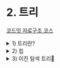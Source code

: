 # 2. 트리

[코드잇 자료구조 코스 ](https://www.codeit.kr/courses/data-structures)

<details>
  <summary>1) 트리란?</summary>
  <details>
    <summary>계층적 관계 & 트리란? & 트리 용어 & 트리의 활용</summary>

# 계층적 관계

## 트리

- 데이터의 상-하 관계(계층적 관계)를 저장하는 자료 구조

계층적 관계의 예시: 회사의 직급, 컴퓨터 폴더 구조, 클래스 상속 관계

## 계층적 데이터 저장

배열, 링크드 리스트 → 선형적 자료 구조

해시 테이블 → 데이터 관계 저장 X

따라서 위의 자료 구조들은 계층적 관계를 나타내기에는 적합하지 않음

# 트리란?

링크드 리스트가 노드들 간의 앞뒤 관계를 포함하고 있듯이,

트리는 노드들 간의 계층적 관계(상하 관계)를 포함하고 있다.

이때, 이 관계를 부모-자식 관계라고 한다.

여러 노드들이 부모-자식 관계를 통해서 연결되어 있고, 이 관계가 뻗어나가는 모양이 나무와 같다고 하여 트리라는 이름을 갖게 되었다.

트리에서 가장 상위에 있는 노드, 즉 트리의 시작점이 되는 노드를 나무의 뿌리와 같다 하여, 루트 노드 (root node)라 부른다.

# 트리 용어

- root 노드 (뿌리 노드): 트리의 시작 노드, 뿌리가 되는 노드를 말함. 보통 트리를 표현할 때 가장 위에 root 노드를 놓는 방식으로 나타냄
- 부모 노드: 특정 노드의 직속 상위 노드.
- 자식 노드: 특정 노드의 직속 하위 노드. 부모 노드와 반대되는 개념.
- 형제 노드: 같은 부모를 갖는 노드
- leaf 노드 (잎/말단 노드): 자식 노드를 갖고 있지 않은, 가장 말단에 있는 노드임. 트리의 끝에 있다고 해서 root(뿌리) 노드와 반대되는 표현으로 leaf(잎) 노드라고 부름.
- 깊이: 특정 노드가 root 노드에서 떨어져 있는 거리. 깊이는 해당 노드로 가기 위해서 root 노드에서 몇 번 아래로 내려와야 하는지를 나타냄.
- 레벨: 깊이 +1. 깊이랑 거의 같은 개념. 그냥 깊이에 1을 더한 값. 레벨 1에 있는 노드들, 레벨 2에 있는 노드들, 이런 식으로 특정 깊이인 노드들을 묶어서 표현할 때 사용하는 용어
- 높이: 트리에서 가장 깊이 있는 노드의 깊이.
- 부분 트리 (sub-tree): 현재 트리의 일부분을 이루고 있는 더 작은 트리를 말함. 오른쪽 부분 트리, 왼쪽 부분 트리 등. 전체 트리를 좀 더 작은 단위로 쪼개보면 더 작은 부분 트리들을 발견할 수 있음. 특정 노드를 root 노드라고 생각하고 바라보면 여러 가지 부분 트리들을 발견할 수 있음.

# 트리의 활용

## 트리의 장점

- 계층적 관계가 있는 데이터를 컴퓨터에서 사용!
- 컴퓨터 과학의 다양한 문제 기발하게 해결! (정렬, 압축)
- 흔히 사용하는 여러 추상 자료형 구현! (딕셔너리, 세트, 우선순위 큐)
  </details>
  <details>
    <summary>이진 트리 & 이진 트리 구현</summary>

# 이진 트리

## 이진 트리란?

각 노드가 최대 2개의 자식 노드를 가질 수 있는 트리

- 왼쪽 자식, 오른쪽 자식

# 이진 트리 구현

## 만들려는 이진 트리

<img src="img/binaryTree.png" width=400>

## 파이썬 코드

```python
class Node:
  """이진 트리 노드 클래스"""

  def __init__(self, data):
    """데이터와 두 자식 노드에 대한 레퍼런스를 갖는다"""
    self.data = data
    self.left_child = None
    self.right_child = None

"""노드 인스턴스 생성"""
root_node = Node(2)
node_B = Node(3)
node_C = Node(5)
node_D = Node(7)
node_E = Node(11)

"""B와 C를 root 노드의 자식으로 지정"""
root_node.left_child = node_B
root_node.right_child = node_C

"""D와 E를 B의 자식으로 지정"""
node_B.left_child = node_D
node_B.right_child = node_E

# root 노드에서 왼쪽 자식 노드 받아오기
test_node_1 = root_node.left_child
print(test_node_1.data) # 3

# 노드 B의 오른쪽 자식 노드 받아오기
test_node_2 = test_node_1.right_child
print(test_node_2.data) # 11
```

  </details>
  <details>
    <summary>이진 트리 종류 & 완전 이진 트리 배열로 구현하기</summary>

# 이진 트리 종류

## 정 이진 트리 (Full Binary Tree)

모든 노드가 2개 또는 0개의 자식을 가지는 이진 트리

## 완전 이진 트리 (Complete Binary Tree)

마지막 레벨 직전의 레벨 까지는 모든 노드들이 다 채워진 트리

마지막 레벨에서는 노드들이 다 채워질 필요는 없더라도, 왼쪽부터 오른쪽 방향으로는 노드들이 다 채워져야 함

<img src="img/completeBinaryTree.png" width=800>

### 완전 이진 트리의 중요한 성질

완전 이진 트리 안에 저장된 노드: n개

완전 이진 트리의 높이는 항상 *lg(n)*에 비례한다.

완전 이진 트리는 마지막 레벨 직전 레벨까지는 모두 노드로 가득 채워져 있음.

레벨1에 1개, 레벨2에 2개, 레벨3에 4개, 레벨4에 8개. 이런 식으로 레벨이 하나씩 증가할 때마다 이전 레벨에 있는 노드 개수의 2배를 더 담을 수 있음

이진 트리의 높이를 _h_, 그 노드 수를 *n*이라고 할 때,

2^(h) ≤ n ≤ 2^(h+1) - 1 , 2^(h) ≤ n < 2^(h+1) 이고, 각 항에 *lg*를 씌우면

_h_ ≤ _lg(n)_ < _h_+1 이 됨

이걸 보면 완전 이진 트리의 높이는 노드 수에 *lg*를 취한 값보다 작은 정수 중에서 최대의 정수임을 알 수 있다.

즉, 노드 수가 n개인 완전 이진 트리의 **높이**는 **h ≤ lg(n)**를 **만족하는 정수 중 **최대의 정수\*\*임

따라서, 완전 이진 트리의 높이 h는 노드 수인 n에 lg를 취한 값인 lg(n)에 비례해서 증가한다는 것을 알 수 있음. 그럼 언제 확실히 높이가 하나 더 증가할까? 그건 바로 노드 수가 현재보다 최소 2배 이상이 되었을 때이다.

h ≤ lg(n) 인 상황에서 n이 2n이 되면, lg(2n) = lg(n) + 1이고,

h+1 ≤ lg(n) +1을 만족하므로, 최소한 현재 노드 수보다 노드 수가 2배 이상이 되었을 때 확실히 높이도 하나 더 올라간다는 것을 알 수 있다.

정리하자면, 완전 이진 트리의 높이는 결국 O(lg(n))이라고 할 수 있음

## 포화 이진 트리 (Perfect Binary Tree)

포화 이진 트리는 모든 레벨이 빠짐없이 다 노드로 채워져 있는 이진 트리임

포화 이진 트리는 기본적으로 정 이진 트리와 완전 이진 트리의 특성을 모두 갖는다.

높이가 0이면 노드 수가 1개, 높이가 1이면 노드 수가 (1+2)개, 높이가 2면 (1+2+4)개, 높이가 3이면 (1+2+4+8)개 이런 식으로 그 높이에 따라 노드의 수가 고정된다.

트리의 높이는 h, 노드 수를 n이라 하면, **n = 2^(h+1) - 1**

식의 양쪽에 1을 더해주면 결국 **n+1 = 2^(h+1)** 와 같은 공식이 성립함

포화 이진 트리는 그 높이나 노드 수, 둘 중에서 하나만 알아도 나머지 하나의 값을 바로 구할 수 있음

# 완전 이진 트리 배열로 구현하기

## 완전 이진 트리 배열 (파이썬 리스트)에 저장하기

트리를 파이썬의 리스트로 구현하는 방법은 모든 이진 트리에 쓸 수 있는 방법은 아니고, 완전 이진 트리인 경우에만 쓸 수 있는 방법이다

<img src="img/completeBinaryTree2.png" width=800>

이 완전 이진 트리는 아래처럼 리스트에 저장할 수 있다.

```python
complete_binary_tree = [None, 1, 5, 12, 11, 9, 10, 14, 2, 10]
```

위 그림에서 빨간색 작은 숫자는 각 노드의 리스트 내에서의 인덱스를 나타냄. 그러니까 리스트에서 5번째 노드는 노드 9임

## 자식 노드를 찾는 방법

이진 트리에서 각 노드는 기본적으로 자식 노드들을 가리키는 레퍼런스를 가져야 함. 그래야 부모 노드가 자식 노드에 접근할 수 있으니까.

그렇다면 리스트에 노드들이 저장된 경우에는 부모 노드가 자식 노드에 어떻게 접근할 수 있을까?

<img src="img/completeBinaryTree2.png" width=800>

지금 2번째 노드(노드 5)의 왼쪽 자식 노드를 찾고 싶다고 하자.

그럼 먼저 노드의 인덱스 2에 2를 곱한다. 4다. 그 다음 리스트의 4번째 인덱스에 있는 노드를 찾으면 된다. 노드 11이 있다. 제대로 찾았다.

이번에는 3번째 노드(노드 12)의 오른쪽 자식 노드를 찾아보자.

이번에도 노드의 인덱스 3에 2를 곱한다. 그리고 1을 더해주는데, 그럼 7이다. 이번에는 리스트의 7번째 인덱스를 보면 노드 14가 있다. 맞게 찾았다.

왼쪽 자식 인덱스 = 자신의 인덱스 \* 2

오른쪽 자식 인덱스 = (자신의 인덱스 \* 2) + 1

## 부모 노드를 찾는 방법

부모의 노드를 찾을 때에는, 자신의 인덱스를 2로 나눈 것에서 정수만 취하면 된다.

## 정리

완전 이진 트리는 그 특수한 2가지 성질

- 마지막 레벨 직전의 레벨까지는 노드들로 가득 차 있음
- 마지막 레벨은 왼쪽에서 오른쪽 방향으로 노드들로 가득 차 있어야 함

때문에 이렇게 각 노드를 리스트에 저장한 후에도 부모 노드와 자식 노드를 손쉽게 찾을 수 있다.

## 파이썬 구현

```python
def get_parent_index(complete_binary_tree, index):
    """배열로 구현한 완전 이진 트리에서 index번째 노드의 부모 노드의 인덱스를 리턴하는 함수"""
    parent = index // 2
    if parent != 0:
        return parent
    # root 노드만 부모 노드가 없는데, 이 경우 parent_index가 0. None을 리턴
    else:
        return None

def get_left_child_index(complete_binary_tree, index):
    """배열로 구현한 완전 이진 트리에서 index번째 노드의 왼쪽 자식 노드의 인덱스를 리턴하는 함수"""
    left_child = index * 2
    # 자식 노드가 없으면 - None을 포함한 배열의 길이가 계산된 인덱스+1 보다 작음
    if len(complete_binary_tree) < left_child + 1:
        return None
    else:
        return left_child


def get_right_child_index(complete_binary_tree, index):
    """배열로 구현한 완전 이진 트리에서 index번째 노드의 오른쪽 자식 노드의 인덱스를 리턴하는 함수"""
    right_child = index * 2 + 1
    # 자식 노드가 없으면 - None을 포함한 배열의 길이가 계산된 인덱스+1 보다 작음
    if len(complete_binary_tree) < right_child + 1:
        return None
    else:
        return right_child

# 실행 코드
root_node_index = 1 # root 노드

tree = [None, 1, 5, 12, 11, 9, 10, 14, 2, 10]  # 과제 이미지에 있는 완전 이진 트리

# root 노드의 왼쪽과 오른쪽 자식 노드의 인덱스를 받아온다
left_child_index = get_left_child_index(tree, root_node_index)
right_child_index = get_right_child_index(tree,root_node_index)

print(tree[left_child_index]) # 5
print(tree[right_child_index]) # 12

# 9번째 노드의 부모 노드의 인덱스를 받아온다
parent_index = get_parent_index(tree, 9)

print(tree[parent_index]) # 11

# 부모나 자식 노드들이 없는 경우들
parent_index = get_parent_index(tree, 1)  # root 노드의 부모 노드의 인덱스를 받아온다
print(parent_index) # None

left_child_index = get_left_child_index(tree, 6)  # 6번째 노드의 왼쪽 자식 노드의 인덱스를 받아온다
print(left_child_index) # None

right_child_index = get_right_child_index(tree, 8)  # 8번째 노드의 오른쪽 자식 노드의 인덱스를 받아온다
print(right_child_index) # None
```

  </details>
  <details>
    <summary>트리 순회</summary>

# 트리 순회

## 순회

- 자료 구조에 저장된 모든 데이터를 도는 것

## 재귀 함수

선형적 자료 구조를 순회할 때는 보통 반복분을 사용했는데,

트리 순회에는 재귀 함수 사용!

순회 말고도, 트리에서는 재귀 함수를 많이 사용

## 순회 기본 동작들

- 재귀적으로 왼쪽 부분 트리 순회
- 재귀적으로 오른쪽 부분 트리 순회
- 현재 노드 데이터 출력

# 트리 순회: pre-order

## pre-order 순회

부분 트리 순회 "전"에 현재 노드 출력

1. 현재 노드 데이터를 출력한다
2. 재귀적으로 왼쪽 부분 트리 순회
3. 재귀적으로 오른쪽 부분 트리 순회

# 트리 순회: post-order

## post-order 순회

부분 트리 순회 "후"에 현재 노드 출력

1. 재귀적으로 왼쪽 부분 트리 순회
2. 재귀적으로 오른쪽 부분 트리 순회
3. 현재 노드 데이터를 출력한다.

# 트리 순회: in-order

## in-order 순회

부분 트리 순회 "사이"에 현재 노드 출력

1. 재귀적으로 왼쪽 부분 트리 순회
2. 현재 노드 데이터를 출력한다.
3. 재귀적으로 오른쪽 부분 트리 순회

## 순회

트리를 순회하면 노드들 사이에 **선형적 순서**를 만들 수 있다!

# in-order 순회 구현

## 순회할 트리

<img src="img/inOrder.png" width=800>

## 파이썬 코드

```python
class Node:
    """이진 트리 노드를 나타내는 클래스"""

    def __init__(self, data):
        """이진 트리 노드는 데이터와 두 자식 노드에 대한 레퍼런스를 갖는다"""
        self.data = data
        self.left_child = None
        self.right_child = None

def traverse_inorder(node):
    """in-order 순회 함수"""

    if node.left_child is not None:
        traverse_inorder(node.left_child)

    print(node.data)

    if node.right_child is not None:
        traverse_inorder(node.right_child)


# 여러 노드 인스턴스 생성
node_A = Node("A")
node_B = Node("B")
node_C = Node("C")
node_D = Node("D")
node_E = Node("E")
node_F = Node("F")
node_G = Node("G")
node_H = Node("H")
node_I = Node("I")

# 생성한 노드 인스턴스들 연결
node_F.left_child = node_B
node_F.right_child = node_G

node_B.left_child = node_A
node_B.right_child = node_D

node_D.left_child = node_C
node_D.right_child = node_E

node_G.right_child = node_I

node_I.left_child = node_H

# 노드 F를 root 노드로 만든다
root_node = node_F

# 만들어 놓은 트리를 in-order로 순회한다
traverse_inorder(root_node)
# A
# B
# C
# D
# E
# F
# G
# H
# I
```

  </details>
</details>

<details>
  <summary>2) 힙</summary>
  <details>
    <summary>힙이란?</summary>

# 힙이란?

## 힙의 두 가지 속성

힙은 2가지 속성을 가진 트리임

- 형태 속성: 완전 이진 트리다 ( 높이 = O(lg(n)) )
- 힙 속성: 모든 노드의 데이터는 자식 노드들의 데이터보다 크거나 같다.

## 힙의 두 가지 활용

- 정렬 문제 해결
- 우선순위 큐 구현
  </details>
  <details>
    <summary>정렬 문제</summary>

# 정렬 문제

## 정렬

여러 개의 데이터 요소를 특정 순서로 배치하는 것

정렬 알고리즘: 데이터를 재배치하는 구체적인 방법

- 삽입 정렬, 합병 정렬, 선택 정렬, 힙 정렬

# 배열로 구현한 힙

## 힙 구현하기

- 힙도 완전 이진 트리이므로 동적 배열로 구현! (파이썬 리스트)

# 힙 만들기 1

## heapify

**heapify**: 힙 속성을 지키지 않는 노드가 있을 때마다, 그 노드가 맞는 위치를 찾을 때까지 재배치하는 알고리즘

부모 노드와 자식 노드들의 데이터의 크기를 비교하여, 부모 노드보다 자식 노드가 크면 두 노드의 위치를 바꿔준다.

### 시간 복잡도

모든 노드의 개수: n

최악의 경우: 루트 노드가 리프 노드까지 내려가는 경우

- 총 트리의 높이만큼 데이터를 비교하고 재배치 함

heapify 시간 복잡도: **O(lg(n))**

## 내가 짠 heapify 코드

```python
def swap(tree, index_1, index_2):
    """완전 이진 트리의 노드 index_1과 노드 index_2의 위치를 바꿔준다"""
    temp = tree[index_1]
    tree[index_1] = tree[index_2]
    tree[index_2] = temp

def heapify(tree, index, tree_size):
    """heapify 함수"""

    # 왼쪽 자식 노드의 인덱스와 오른쪽 자식 노드의 인덱스를 계산
    left_child_index = 2 * index
    right_child_index = 2 * index + 1

		parent_data = tree[index]

    # 자식 노드가 없을 때 종료
    if tree_size < left_child_index + 1:
        return
    # 왼쪽 자식 노드만 있을 때
    elif tree_size < right_child_index + 1:
        left_child_data = tree[left_child_index]
        most = max(parent_data, left_child_data)
        # 부모 노드의 데이터가 가장 클 떄
        if parent_data == most:
            return
        # 왼쪽 자식 노드의 데이터가 가장 클 떄
        else:
            swap(tree, index, left_child_index)
            heapify(tree, left_child_index, tree_size)
        return

    # 모든 자식 노드가 있을 때
    left_child_data = tree[left_child_index]
    right_child_data = tree[right_child_index]

    most = max(parent_data, left_child_data, right_child_data)

    # 부모 노드의 데이터가 가장 클 떄
    if parent_data == most:
        return
    # 왼쪽 자식 노드의 데이터가 가장 클 떄
    elif left_child_data == most:
        swap(tree, index, left_child_index)
        heapify(tree, left_child_index, tree_size)
    # 오른쪽 자식 노드의 데이터가 가장 클 떄
    else:
        swap(tree, index, right_child_index)
        heapify(tree, right_child_index, tree_size)



# 실행 코드
tree = [None, 15, 5, 12, 14, 9, 10, 6, 2, 11, 1]  # heapify하려고 하는 완전 이진 트리
heapify(tree, 2, len(tree))  # 노드 2에 heapify 호출
print(tree)
```

## 코드잇 해답: 더 나은 heapify 코드

```python
def swap(tree, index_1, index_2):
    """완전 이진 트리의 노드 index_1과 노드 index_2의 위치를 바꿔준다"""
    temp = tree[index_1]
    tree[index_1] = tree[index_2]
    tree[index_2] = temp

def heapify(tree, index, tree_size):
    """heapify 함수"""

    # 왼쪽 자식 노드의 인덱스와 오른쪽 자식 노드의 인덱스를 계산
    left_child_index = 2 * index
    right_child_index = 2 * index + 1

    largest = index # 일단 부모 노드의 값이 가장 크다고 설정

    # 왼쪽 자식 노드의 값과 비교
    #(동시에 인덱스의 유효 범위 확인을 통해서 자식 노드가 있는지도 확인)
    if 0 < left_child_index < tree_size and tree[largest] < tree[left_child_index]:
        largest = left_child_index

    # 오른쪽 자식 노드의 값과 비교
    if 0 < right_child_index < tree_size and tree[largest] < tree[right_child_index]:
        largest = right_child_index

    if largest != index: # 부모 노드의 값이 자식 노드의 값보다 작으면
        swap(tree, index, largest) # 부모 노드와 최댓값을 가진 자식 노드의 위치를 바꿔준다
	      # 자리가 바뀌어 자식 노드가 된 기존의 부모 노드를 대상으로 또 heapify 함수를 호출한다
				heapify(tree, largest, tree_size)


# 실행 코드
tree = [None, 15, 5, 12, 14, 9, 10, 6, 2, 11, 1]  # heapify하려고 하는 완전 이진 트리
heapify(tree, 2, len(tree))  # 노드 2에 heapify 호출
print(tree)
```

# 힙 만들기 2

## heapify

파라미터로 넘기는 노드가 힙에서 위치를 찾아간다.

파이썬 리스트로 구현한 완전 이진 트리에서, 마지막 인덱스부터 차례로 hipify를 호출해 추면 힙으로 만들 수 있음

- 이미 자식 노드들에 heapify 함수가 호출된 이후에는 부모 노드를 뿌리로 하고 있는 부분들은 모두 힙 속성을 지키고 있는 것으로 가정할 수 있기 때문

## 시간 복잡도

heapify: O(lg(n))

이 heapify를 맨 뒤 노드부터 모든 노드에 호출해야 하기 때문에

시간복잡도는 **O(nlg(n))** 이다!

  </details>
  <details>
  <summary>힙 정렬</summary>

# 힙 정렬

## 힙 정렬

힙을 이용한 정렬 알고리즘!

1. 힙을 만든다
2. root와 마지막 노드를 바꿔준다
3. (바꾼 노드는 없는 노드 취급한다)
4. 새로운 노드가 힙 속성을 지킬 수 있게 heapify 호출

모든 인덱스를 돌 때까지 2~4 반복

### 만약 내림 차순으로 정렬하고 싶으면?

힙 속성을 반대로 (부모 노드의 데이터가 자식 노드의 데이터보다 작아야 한다) 바꾸고, 똑같은 알고리즘을 적용하면 된다.

# 힙 정렬 구현하기

## 순서

1. 먼저 리스트를 힙으로 만든다
2. root 노드와 마지막 노드의 위치를 바꾼다. 마지막 위치로 간 기존의 root 노드는 이제 힙에서 없다고 가정한다.
3. 새로운 root 노드가 힙 속성을 지킬 수 있게 heapify 한다.
4. 힙에 남아있는 노드가 없도록 단계 2~3을 반복한다.

## 내가 짠 코드

```python
def swap(tree, index_1, index_2):
    """완전 이진 트리의 노드 index_1과 노드 index_2의 위치를 바꿔준다"""
    temp = tree[index_1]
    tree[index_1] = tree[index_2]
    tree[index_2] = temp

def heapify(tree, index, tree_size):
    """heapify 함수"""

    # 왼쪽 자식 노드의 인덱스와 오른쪽 자식 노드의 인덱스를 계산
    left_child_index = 2 * index
    right_child_index = 2 * index + 1

    largest = index  # 일단 부모 노드의 값이 가장 크다고 설정

    # 왼쪽 자식 노드의 값과 비교
    if 0 < left_child_index < tree_size and tree[largest] < tree[left_child_index]:
        largest = left_child_index

    # 오른쪽 자식 노드의 값과 비교
    if 0 < right_child_index < tree_size and tree[largest] < tree[right_child_index]:
        largest = right_child_index

    if largest != index: # 부모 노드의 값이 자식 노드의 값보다 작으면
        swap(tree, index, largest)  # 부모 노드와 최댓값을 가진 자식 노드의 위치를 바꿔준다
        heapify(tree, largest, tree_size)  # 자리가 바뀌어 자식 노드가 된 기존의 부모 노드를대상으로 또 heapify 함수를 호출한다

def heapsort(tree):
    """힙 정렬 함수"""
    tree_size = len(tree)

    # 1. 리스트를 힙으로 만든다
    # 마지막 노드부터  root 노드까지 반복
    for i in range(len(tree) - 1, 0, -1):
        # heapify 호출
        heapify(tree, i, tree_size)

    root_index = 1

    # 마지막 노드부터 root 노드까지 반복
    for i in range(len(tree) - 1, 0, -1):
        # 2-1. root 노드와 마지막 노드의 위치를 바꾼다.
        temp = tree[root_index]
        tree[root_index] = tree[i]
        tree[i] = temp

        # 2-2 마지막 위치로 간 기존의 root 노드는 이제 힙에서 없다고 가정한다.
        sub_tree = tree[:i]


        # 3. 새로운 root 노드가 힙 속성을 지킬 수 있게 heapify 한다.
        heapify(sub_tree, root_index, len(sub_tree))


        # 4. 기존의 tree에 반영
        tree[:i] = sub_tree[:]

# 실행 코드
data_to_sort = [None, 6, 1, 4, 7, 10, 3, 8, 5, 1, 5, 7, 4, 2, 1]
heapsort(data_to_sort)
print(data_to_sort)
```

## 코드잇 해답: 더 나은 코드

```python
def swap(tree, index_1, index_2):
    """완전 이진 트리의 노드 index_1과 노드 index_2의 위치를 바꿔준다"""
    temp = tree[index_1]
    tree[index_1] = tree[index_2]
    tree[index_2] = temp

def heapify(tree, index, tree_size):
    """heapify 함수"""

    # 왼쪽 자식 노드의 인덱스와 오른쪽 자식 노드의 인덱스를 계산
    left_child_index = 2 * index
    right_child_index = 2 * index + 1

    largest = index  # 일단 부모 노드의 값이 가장 크다고 설정

    # 왼쪽 자식 노드의 값과 비교
    if 0 < left_child_index < tree_size and tree[largest] < tree[left_child_index]:
        largest = left_child_index

    # 오른쪽 자식 노드의 값과 비교
    if 0 < right_child_index < tree_size and tree[largest] < tree[right_child_index]:
        largest = right_child_index

    if largest != index: # 부모 노드의 값이 자식 노드의 값보다 작으면
        swap(tree, index, largest)  # 부모 노드와 최댓값을 가진 자식 노드의 위치를 바꿔준다
        heapify(tree, largest, tree_size)  # 자리가 바뀌어 자식 노드가 된 기존의 부모 노드를대상으로 또 heapify 함수를 호출한다

def heapsort(tree):
    """힙 정렬 함수"""
    tree_size = len(tree)

    # 마지막 인덱스부터 처음 인덱스까지 heapify를 호출한다
    for index in range(tree_size - 1, 0, -1):
        heapify(tree, index, tree_size)

    # 마지막 인덱스부터 처음 인덱스까지
    for i in range(tree_size - 1, 0, -1):
        swap(tree, 1, i) # root 노드와 마지막 인덱스를 바꿔준 후
        heapify(tree, 1, i) # root 노드에 heapify를 호출한다

# 실행 코드
data_to_sort = [None, 6, 1, 4, 7, 10, 3, 8, 5, 1, 5, 7, 4, 2, 1]
heapsort(data_to_sort)
print(data_to_sort)
```

# 힙 정렬 시간 복잡도 & 평가

## 힙 정렬 시간 복잡도

모든 노드의 수 = n

### 힙 정렬의 각 단계

1. 먼저 리스트를 힙으로 만든다.
2. root 노드와 마지막 노드의 위치를 바꾼다. 마지막 위치로 간 기존의 root 노드는 이제 힙에서 없다고 가정한다.
3. 새로운 root 노드가 힙 속성을 지킬 수 있게 heapify 한다.
4. 힙에 남아있는 노드가 없도록 단계 2 ~ 3을 반복한다.

1번째 단계인 리스트를 힙으로 만드는 데 걸리는 시간은 O(nlg(n))이다.

2번째 단계는 그냥 두 노드의 위치를 바꿔 주는 작업이기 때문에 노드의 개수 n과는 상관없이 항상 O(1)이다.

3번째 단계는 새로운 root 노드에 heapify 하는 것이다. 이때의 시간 복잡도는 O(lg(n)). 그럼 2번째 단계와 3번째 단계를 합치면 O(lg(n) + 1), 즉, O(lg(n))이다.

4번째 단계는 2~3 단계를, 힙에 남아있는 노드가 없을 때까지 반복한다. 힙에는 총 n개의 노드가 있으므로 2, 3, 4단계의 시간 복잡도를 종합하면 O(nlg(n)) 이라고 할 수 있다.

### 정리

- 힙을 만드는 데 O(nlg(n))
- 만든 힙에서 매번 root 노드를 뽑고 남은 것들을 다시 힙을 만들어주는 작업을 반복하는 데 O(nlg(n))이 걸린다.

그럼 힙 정렬의 총 시간 복잡도는 O(nlg(n) + nlg(n))으로 O(2nlg(n))이고,

시간 복잡도에서 상수는 무시되니까 결국 O(nlg(n))이라고 할 수 있다.

힙 정렬은 **O(nlg(n))**의 시간 본잡도를 가지는 정렬 알고리즘이다.

## 다른 정렬 알고리즘들과의 비교

- 선택 정렬: O(n^(2))
- 삽입 정렬: O(n^(2))
- 합병 정렬: O(nlg(n))
- 퀵 정렬: 평균 O(nlg(n)), 최악 O(n^(2))
- 힙 정렬: O(nlg(n))

힙 정렬은 선택 정렬과 삽입 정렬보다는 좋고, 합병 정렬과 퀵 정렬과는 비슷한 성능을 내는 정렬 방법이라는 것을 알 수 있다.

  </details>
  <details>
    <summary>우선순위 큐</summary>

# 우선순위 큐

## 우선순위 큐란?

우선순위 큐는 추상 자료형 중 하나다.

- 데이터를 저장할 수 있다.
- 저장한 데이터가 우선순위 순서대로 나온다.

## 우선순위 큐와 힙의 관계

- 힙을 사용하면 우선순위 큐를 효율적으로 구현할 수 있다.

# 힙에 데이터 삽입하기

## 힙 속성을 유지하면서 힙에 데이터 삽입하는 법

1. 힙의 마지막 인덱스에 데이터를 삽입한다
2. 삽입한 데이터와 부모 노드의 데이터를 비교한다
3. 부모 노드의 데이터가 더 작으면 둘의 위치를 바꿔준다
4. 새로 삽입한 노드가 제 위치를 찾을 때까지 2~3을 반복한다.

# 힙 데이터 삽입 구현하기

## 과정

우선순위 큐는 `PriorityQueue`라는 클래스로 정의되어 있고, 그 안에 힙이 있다. `PriorityQueue` 클래스에는 `heap`이라는 인스턴스 변수가 있고, 이것은 파이썬의 리스트를 가리킨다. 가장 처음 `heap`에는 `None`이라는 원소 하나만 있다.

힙에 데이터를 삽입하는 메소드의 이름은 `insert`이다. `insert` 메소드는 데이터를 삽입할 때 리스트가 계속 힙의 속성을 유지하도록 하는 기능도 포함해야 한다.

`insert` 메소드로 데이터를 삽입할 때 이루어져야 하는 일은 3단계로 나눌 수 있다.

1. 힙의 마지막 인덱스에 노드를 삽입한다.
2. (1) 삽입한 노드와 그 부모 노드를 비교해서 부모 노드가 더 작으면 둘의 위치를 바꾸고, (2)부모 노드가 더 크거나 같으면 그대로 둔다.
3. 2-1의 경우에는 삽입한 노드가 올바른 위치를 찾을 때까지 단계 2를 반복한다.

이때 단계 2와 단계 3의 작업을 하는 별도의 함수 `reverse_heapify`를 정의해 놓고 사용한다.

이 함수는

- 리스트로 구현한 완전 이진 트리, `tree`
- 삽입된 노드의 인덱스, `index`

를 파라미터로 받는다. 그리고 삽입된 노드를 힙 속성을 유지할 수 있는 위치로 이동시킨다.

이전에 배운 `heapify` 함수가 위에 있는 노드를 아래로 이동시켜서 힙 속성을 유지했다면 `reverse_heapify` 함수는 아래에 있는 노드를 위로 이동시켜서 힙 속성을 유지시킨다.

`reverse_heapify` 함수만 완성되면 `insert` 메소드를 완성하는 것은 간단하다

`insert` 함수는

- `self`
- 삽입하는 데이터, `data`

를 파라미터로 받는데, `insert` 메소드는

1. 리스트, `heap`의 마지막에 새로운 데이터를 삽입하고
2. 그 마지막 인덱스를 `reverse_heapify` 함수에 파라미터로 넘겨서 호출하면 된다.

## 힙에 데이터 삽입하기

```python
def swap(tree, index_1, index_2):
    """완전 이진 트리의 노드 index_1과 노드 index_2의 위치를 바꿔준다"""
    temp = tree[index_1]
    tree[index_1] = tree[index_2]
    tree[index_2] = temp

def reverse_heapify(tree, index):
    """삽입된 노드를 힙 속성을 지키는 위치로 이동시키는 함수"""
    parent_index = index // 2  # 삽입된 노드의 부모 노드의 인덱스 계산
    # 해당 자식 노드가 부모 노드보다 크면 두 노드의 위치를 바꾼다
    if 0 < parent_index and tree[parent_index] < tree[index]:
        swap(tree, parent_index, index)
        reverse_heapify(tree, parent_index)





class PriorityQueue:
    """힙으로 구현한 우선순위 큐"""
    def __init__(self):
        self.heap = [None]  # 파이썬 리스트로 구현한 힙

    def insert(self, data):
        """삽입 메소드"""
        # 1 힙의 마지막 인덱스에 노드를 삽입한다
        self.heap.append(data)

        # 2 삽입한 노드와 그 부모 노드를 비교해서 부모 노드가 더 작으면 둘의 위치를 바꾼다
        reverse_heapify(self.heap, len(self.heap)-1)

    def __str__(self):
        return str(self.heap)

# 실행 코드
priority_queue = PriorityQueue()

priority_queue.insert(6)
priority_queue.insert(9)
priority_queue.insert(1)
priority_queue.insert(3)
priority_queue.insert(10)
priority_queue.insert(11)
priority_queue.insert(13)

print(priority_queue)
# [None, 13, 9, 11, 3, 6, 1, 10]
```

# 힙에서 최고 우선순위 데이터 추출하기

## 힙에서 root 노드 데이터 추출하기

- root 노드와 마지막 노드를 서로 바꿔 준다.
- 마지막 노드의 데이터를 변수에 저장해 준다.
- 마지막 노드를 삭제한다.
- root 노드에 heapify를 호출해서 망가진 힙 속성을 고친다.
- 변수에 저장한 데이터를 리턴한다 (최고 우선순위 데이터)

# 힙 우선순위 데이터 추출 구현

## 단계

1. root 노드와 마지막 노드의 위치를 바꾼다
2. 마지막 위치로 간 원래 root 노드의 데이터를 별도 변수에 저장하고, 노드는 힙에서 지운다
3. 새로운 root 노드를 대상으로 heapify해서 망가진 힙 속성을 복원한다
4. 2단계에서 따로 저장해 둔 최우선순위 데이터를 리턴한다

### heapify_code.py

```python
def swap(tree, index_1, index_2):
    """완전 이진 트리의 노드 index_1과 노드 index_2의 위치를 바꿔준다"""
    temp = tree[index_1]
    tree[index_1] = tree[index_2]
    tree[index_2] = temp

def heapify(tree, index, tree_size):
    """heapify 함수"""

    # 왼쪽 자식 노드의 인덱스와 오른쪽 자식 노드의 인덱스를 계산
    left_child_index = 2 * index
    right_child_index = 2 * index + 1

    largest = index  # 일단 부모 노드의 값이 가장 크다고 설정

    # 왼쪽 자식 노드의 값과 비교
    if 0 < left_child_index < tree_size and tree[largest] < tree[left_child_index]:
        largest = left_child_index

    # 오른쪽 자식 노드의 값과 비교
    if 0 < right_child_index < tree_size and tree[largest] < tree[right_child_index]:
        largest = right_child_index

    if largest != index: # 부모 노드의 값이 자식 노드의 값보다 작으면
        swap(tree, index, largest)  # 부모 노드와 최댓값을 가진 자식 노드의 위치를 바꿔준다
        heapify(tree, largest, tree_size)  # 자리가 바뀌어 자식 노드가 된 기존의 부모 노드를대상으로 또 heapify 함수를 호출한다

def reverse_heapify(tree, index):
    """삽입된 노드를 힙 속성을 지키는 위치로 이동시키는 함수"""
    parent_index = index // 2  # 삽입된 노드의 부모 노드의 인덱스 계산

    # 부모 노드가 존재하고, 부모 노드의 값이 삽입된 노드의 값보다 작을 때
    if 0 < parent_index < len(tree) and tree[index] > tree[parent_index]:
        swap(tree, index, parent_index)  # 부모 노드와 삽입된 노드의 위치 교환
        reverse_heapify(tree, parent_index)  # 삽입된 노드를 대상으로 다시 reverse_heapify 호출
```

### main.py

```python
from heapify_code import *

class PriorityQueue:
    """힙으로 구현한 우선순위 큐"""
    def __init__(self):
        self.heap = [None]  # 파이썬 리스트로 구현한 힙

    def insert(self, data):
        """삽입 메소드"""
        self.heap.append(data)  # 힙의 마지막에 데이터 추가
        reverse_heapify(self.heap, len(self.heap)-1) # 삽입된 노드(추가된 데이터)의 위치를 재배치

    def extract_max(self):
        """최우선순위 데이터 추출 메소드"""
        tree = self.heap
        # 1. root 노드와 마지막 노드의 위치를 바꾼다
        swap(tree, 1, len(tree)-1)

        # 2. 마지막 위치로 간 데이터를 별도 변수에 저장, 노드를 힙에서 삭제
        return_value = self.heap.pop()

        # 3. 새로운 root 노드를 대상으로 heapify
        heapify(tree, 1, len(tree))

        # 4. 2단계에서 따로 저장해 둔 최우선순위 데이터를 리턴한다
        return return_value


    def __str__(self):
        return str(self.heap)

# 출력 코드
priority_queue = PriorityQueue()

priority_queue.insert(6)
priority_queue.insert(9)
priority_queue.insert(1)
priority_queue.insert(3)
priority_queue.insert(10)
priority_queue.insert(11)
priority_queue.insert(13)

print(priority_queue.extract_max()) # 13
print(priority_queue.extract_max()) # 11
print(priority_queue.extract_max()) # 10
print(priority_queue.extract_max()) # 9
print(priority_queue.extract_max()) # 6
print(priority_queue.extract_max()) # 3
print(priority_queue.extract_max()) # 1
```

  </details>
  <details>
    <summary>힙 삽입, 추출 시간 복잡도 & 힙으로 구현한 우선순위 큐 평가</summary>

# 힙 삽입, 추출 시간 복잡도

## 힙의 삽입 연산 시간 복잡도

힙에 있는 노드의 개수를 n개라고 가정한다.

### 힙의 삽입 연산 단계

1. 힙의 마지막 인덱스에 노드를 삽입한다.
2. (1) 삽입한 노드와 그 부모 노드를 비교해서 부모 노드가 더 작으면 둘의 위치를 바꾸고, (2) 부모 노드가 더 크거나 같으면 그대로 둔다.
3. 2-(1)의 경우에는 삽입한 노드가 올바른 위치를 찾을 때까지 단계 2를 반복한다.

### 1단계

먼저 힙의 마지막에 노드를 삽입해야 한다. 힙을 동적 배열로 구현했으니, 동적 배열에 원소를 추가하는 것의 시간 복잡도를 분할 상환 분석하면 O(1)이다.

### 2단계

1. 삽입된 노드의 값과 부모 노드의 값을 비교하는 건 O(1)이 걸린다.
2. 삽입된 데이터가 더 큰 경우 부모 노드와의 위치를 바꿔주는 것과 마찬가지로 O(1)이 걸린다.

즉, 2단계에서는 O(2)이 걸리는데, 이건 O(1)과 동일하다.

### 3단계

최악의 경우 2단계를 몇 번이나 반복해야할까? 최악의 경우는 삽입한 데이터가 leaf 노드부터 시작해서 root 노드까지 올라가는 경우인데, 그럼 힙의 높이만큼 2단계를 반복해야 한다.

힙의 높이는 lg(n)에 비례하니까 시간은 O(lg(n))이다. 이 말은, 2단계의 시간인 O(1)를 최대 O(lg(n))번 반복할 수 있다는 말이니까 결국 시간 복잡도는 O(lg(n))이 걸린다.

### 정리

1. 1단계의 O(1)
2. 2단계, 3단계의 O(lg(n))

를 더하면 O(1+lg(n))이 되고, 이건 곧 O(lg(n))과 같다.

결론적으로, 힙에 데이터를 삽입하는 연산의 시간 복잡도는 **O(lg(n))**이다.

## 힙의 추출 연산 시간 복잡도

이제 힙에서 가자 우선 순위가 높은 데이터를 추출하는 데에 시간이 얼마 걸리는지 알아보자. 이번에도 힙에 있는 노드의 개수를 n이라고 한다.

### 힙의 추출 연산 단계

1. root 노드와 마지막 노드의 위치를 바꾼다.
2. 마지막 위치로 간 원래 root 노드의 데이터를 별도 변수에 저장하고, 노드는 힙에서 지운다.
3. 새로운 root 노드를 대상으로 `heapify`해서 망가진 힙 속성을 복원한다.
4. 2단계에서 따로 저장해 둔 최우선순위 데이터를 리턴한다.

### 1단계

root 노드와 마지막 노드위 위치를 바꾸는 건 노드의 개수랑은 전혀 상관 없이 O(1)이 걸린다.

### 2단계

데이터를 변수에 지정하는 것은 O(1)이 걸린다. 힙을 동적 배열로 구현했으니, 동적 배열에서 마지막 인덱스의 원소를 삭제하는 건 분할 상환 분석을 하면 O(1)이 걸린다. 이 단계는 총 O(1+1)이 걸리니까 O(1)이 걸리는 것이다.

### 3단계

새로운 root 노드를 대상으로 `heapify`를 호출해서 망가진 힙 속성을 복원하는 단계이다. `heapify`는 O(lg(n))이 걸린다.

### 4단계

변수를 리턴하는 건 O(1)이 걸린다.

### 정리

총 걸리는 시간을 더하면 O(1+1+lg(n)+1)이다. 여기서 1은 다 무시해도 되니까, 힙에서 가장 우선 순위가 높은 데이터를 추출하는 연산의 시간 복잡도는 **O(lg(n))**이다.

# 힙으로 구현한 우선순위 큐 평가

우선순위 큐를 구현할 때는 힙 말고도 다른 자료 구조들을 활용할 수도 있다.

- 정렬된 동적 배열
- 정렬된 더블리 링크드 리스트

## 정렬된 동적 배열

### 삽입 연산

동적 배열에 데이터가 정렬된 채(오름차순 또는 내림차순)로 있다고 가정하고 새로운 데이터를 삽입할 때는 생각해보자. 새로운 데이터를 정렬된 동적 배열에 삽입하려면 크게 두 가지 작업을 해야한다.

1. 먼저 새로운 데이터가 어느 위치에 들어가야 하는지를 찾고
2. 그위치에 데이터를 넣어야 한다.

### 삽입 연산 시간 복잡도

1. 삽입할 위치를 찾는 것은 이진 탐색을 사용하면 O(lg(n))이 걸린다.
2. 그리고 그 위치에 데이터를 삽입하는 건 최악의 경우 O(n)이 걸린다.

그럼 삽입 연산은 총 O(lg(n) + n)이 걸리고, 이는 곧 O(n)과 같다.

결국, 정렬된 동적 배열에 데이터를 삽입하는 연산은 **O(n)**이 걸린다.

### 추출 연산

동적 배열이 항상 정렬된 상태라면 가장 우선순위가 높은 데이터는 항상 배열의 끝에 있을 것이다. 그래서 추출할 때는 그냥 마지막 데이터를 삭제함과 동시에 리턴하면 된다.

동적 배열 맨 뒤에 있는 데이터를 추출하는 연산은 O(1)이 걸린다.

결국, 정렬된 동적 배열에서 가장 우선순위가 높은 데이터를 추출하는 연산은 **O(1)**이 걸린다.

## 정렬된 더블리 링크드 리스트

### 삽입 연산

일단 데이터를 삽입해야 하는 위치를 찾아야 한다. 링크드 리스트에서는 이럴 때 선형 탐색을 해야 한다. 그러니까 head 노드부터 순서대로 하나씩 노드를 확인하면서 삽입할 위치를 찾아야 하는데, 총 노드 수가 n이라고 했을 때, 최악의 경우 n개의 노드를 다 봐야 한다.

예를 들어, `| 3 | 5 | 6 | 8 | 9 |` 이렇게 정렬된 더블리 링크드 리스트에서 10을 삽입하고 싶으면 선형 탐색으로 3부터 9까지를 다 확인해야 한다.

- 9 뒤에 삽입해야 한다는 걸 알기 위해 n개의 노드를 다 봐야 하는 것이다. 그러니까 삽입할 위치를 찾는 단계는 O(n)이 걸린다.

그럼 삽입은 얼마나 걸릴까? 위치만 정해지고 나면 링크드 리스트에서 데이터를 삽입하는 건 O(1)에 할 수 있다. 위치만 정해지고 나면 링크드 리스트에서 데이터를 삽입하는 건 O(1)에 할 수 있다.

결국, 정렬된 더블리 링크드 리스트에 데이터를 삽입하는 것은 O(1+n)이 걸리고, 이건 **O(n)**과 같다.

### 추출 연산

더블리 링크드 리스트에서 마지막 데이터를 추출하는 데에는 O(1)이 걸린다.

결국, 정렬된 더블리 링크드 리스트에서 가장 우선순위가 높은 데이터를 추출하는 데 **O(1)**이 걸리는 것이다.

## 힙

힙으로 우선순위 큐를 구현할 때에는, 힙에 데이터를 삽입하는 연산과 추출하는 연산의 시간 복잡도는 모두 O(lg(n))이었다.

## 우선순위 큐 시간 복잡도 정리

- 정렬된 동적 배열: 삽입=O(n), 추출=O(1)
- 정렬된 더블리 링크드 리스트: 삽입=O(n), 추출=O(1)
- 힙: 삽입=O(lg(n)), 추출=O(lg(n))

우선순위를 사용할 때

- 정렬된 동적 배열이나 정렬된 더블리 링크드 리스트를 사용하면 데이터를 추출할 때 더 효율적
- 힙을 사용하면 데이터를 삽입할 때 더 효율적

## 우선순위 큐는 뭐로 구현하는 게 가장 좋을까?

만약 새로운 데이터를 삽입할 일이 많으면 힙으로,

기존 데이터를 추출할 일이 더 많으면 정렬된 동적 배열이나 정렬된 더블리 링크드 리스트로 구현하는 게 좋을 것이다.

이렇게 우선순위 큐와 같은 어떤 추상 자료형을 구현할 때는 특정 방식이 항상 더 낫다고 단정하기 힘들다. 단지, 개발자가 처한 상황에 따라 정답이 달라질 뿐이고, 개발자는 이러한 것을 잘 판단해야겠다.

  </details>
</details>

<details>
  <summary>3) 이진 탐색 트리</summary>
  <details>
    <summary>이진 탐색 트리란 & 이진 탐색 트리 노드 구현 & 이진 탐색 트리 출력</summary>

# 이진 탐색 트리란

## 이진 탐색 트리 (Binary Search Tree)

- 딕셔너리나 세트를 구현할 때 쓰일 수 있음

이진 탐색 트리는 이진 트리이면서 어떤 속성을 지켜야 함

이진 탐색 트리 속성: 특정 노드를 봤을 때, 왼쪽 부분 트리에 있는 모든 노드의 데이터는 그 노드의 데이터보다 작아야하고, 오른쪽 부분 트리에 있는 모든 노드의 데이터는 그 노드의 데이터보다 크다.

이 특성을 이용해서 원하는 데이터의 탐색이 가능하다.

# 이진 탐색 트리 노드 구현

이진 탐색 트리는 이진 트리이지만, 항상 완전 이진 트리라는 보장이 없음

- 따라서 배열이나 파이썬 리스트로 구현하지 않는다

### 이진 탐색 트리 노드 구현

```python
class Node:
  """이진 탐색 트리 노드"""
  def __init__(self, data):
    self.data = data
    self.parent = None # 기존 이진 트리 노드 클래스에서 인스턴스 변수 parent 추가
    self.left_child = None
    self.right_child = None

# 노드 인스턴스 생성
node_0 = Node(5)
node_1 = Node(3)
node_2 = Node(7)

node_0.left_child = node_1
node_0.right_child = node_2

node_1.parent = node_0
node_2.parent = node_0
```

각 노드가 자식과 부모 모두에 대한 레퍼런스를 가지고 있다!

### 이진 탐색 트리 클래스 구현

```python
class Node:
  """이진 탐색 트리 노드"""
  def __init__(self, data):
    self.data = data
    self.parent = None
    self.left_child = None
    self.right_child = None

class BinarySearchTree:
  """이진 탐색 트리"""
  def __init__(self):
    self.root = None

# 비어 있는 이진 탐색 트리 생성
bst = BinarySearchTree()
```

# 이진 탐색 트리 출력

### in-order 순회 복습

1. 왼쪽 부분 트리를 in-order 순회한다.
2. 현재 노드의 데이터를 출력한다.
3. 오른쪽 부분 트리를 in-order 순회한다.

## in-order 순회와 이진 탐색 트리

이진 탐색 트리를 in-order 순회하면 저장된 데이터들을 정렬된 순서대로 출력할 수 있따.

## BinarySearchTree 클래스

이전에 구현해 본 in-order 순회 함수를 재활용해서 이진 탐색 트리를 나타내는 BinarySearchTree 클래스에 트리 속의 데이터를 출력하는 메소드, `print_sorted_tree` 메소드를 작성해보자.

## `print_sorted_tree()` 메소드

```python
def print_inorder(node):
    """주어진 노드를 in-order로 출력해주는 함수"""
    if node is not None:
        print_inorder(node.left_child)
        print(node.data)
        print_inorder(node.right_child)

class BinarySearchTree:
    """이진 탐색 트리 클래스"""
    def __init__(self):
        self.root = None

    def print_sorted_tree(self):
        """이진 탐색 트리 내의 데이터를 정렬된 순서로 출력해주는 메소드"""
        print_inorder(self.root)  # root 노드를 in-order로 출력한다
```

  </details>
  <details>
    <summary>이진 탐색 트리 삽입 & 이진 탐색 트리 삽입 구현</summary>

# 이진 탐색 트리 삽입

## 이진 탐색 트리 삽입

연산이 끝난 이후에도 이진 탐색 트리의 속성이 유지되어야 한다

- 새로운 노드 생성
- root 노드부터 비교하면서 저장할 위치 찾음
- 찾은 위치에 새롭게 만든 노드 연결:

### 삽입 시간 복잡도

트리의 높이: h

- 새로운 노드 생성: O(1)
- root 노드부터 비교하면서 저장할 위치 찾기: 최악의 경우 O(h+1) = O(h)
- 찾은 위치에 새롭게 만든 노드 연결: O(1)

삽입 시간 복잡도: **O(h)**

# 이진 탐색 트리 삽입 구현

## 이진 탐색 트리 데이터 삽입 연산

1. 새로운 노드 생성
2. root 노드부터 데이터 비교하면서 새로운 노드를 저장할 위치를 찾는다
   1. 새로운 노드의 데이터가 더 크면, root 노드의 오른쪽 부분 트리에 저장해야 하고
   2. 더 작으면, root 노드의 왼쪽 부분 트리에 저장돼야 한다.
3. 찾은 위치에 새로운 노드를 저장한다.

### 구현

`Node` 클래스, `print_inorder` 함수, `BinarySearchTree` 클래스의 `init`메소드 및 `print_sorted_tree`메소드와 `insert` 메소드에서 root 노드가 없을 때에 대한 예외 처리는 이미 작성되어 있음

`insert` 메소드의 나머지 부분을 완성시킴

### 내가 짠 코드

```python
class Node:
    """이진 탐색 트리 노드 클래스"""
    def __init__(self, data):
        self.data = data
        self.parent = None
        self.right_child = None
        self.left_child = None

def print_inorder(node):
    """주어진 노드를 in-order로 출력해주는 함수"""
    if node is not None:
        print_inorder(node.left_child)
        print(node.data)
        print_inorder(node.right_child)

def find_place(target_node, new_node):
    if target_node.data > new_node.data:
        if target_node.left_child is None:
            target_node.left_child = new_node
            new_node.parent = target_node
        else:
            find_place(target_node.left_child, new_node)
    elif target_node.data < new_node.data:
        if target_node.right_child is None:
            target_node.right_child = new_node
            new_node.parent = target_node
        else:
            find_place(target_node.right_child, new_node)


class BinarySearchTree:
    """이진 탐색 트리 클래스"""
    def __init__(self):
        self.root = None

    def insert(self, data):
        new_node = Node(data)  # 삽입할 데이터를 갖는 새 노드 생성

        # 트리가 비었으면 새로운 노드를 root 노드로 만든다
        if self.root is None:
            self.root = new_node
            return

        # 새로운 데이터를 저장할 위치 찾기
        find_place(self.root, new_node)


    def print_sorted_tree(self):
        """이진 탐색 트리 내의 데이터를 정렬된 순서로 출력해주는 메소드"""
        print_inorder(self.root)  # root 노드를 in-order로 출력한다

# 빈 이진 탐색 트리 생성
bst = BinarySearchTree()

# 데이터 삽입
bst.insert(7)
bst.insert(11)
bst.insert(9)
bst.insert(17)
bst.insert(8)
bst.insert(5)
bst.insert(19)
bst.insert(3)
bst.insert(2)
bst.insert(4)
bst.insert(14)

# 이진 탐색 트리 출력
bst.print_sorted_tree()
# 2
# 3
# 4
# 5
# 7
# 8
# 9
# 11
# 14
# 17
# 19
```

### 코드잇 해설

```python
class Node:
    """이진 탐색 트리 노드 클래스"""
    def __init__(self, data):
        self.data = data
        self.parent = None
        self.right_child = None
        self.left_child = None

def print_inorder(node):
    """주어진 노드를 in-order로 출력해주는 함수"""
    if node is not None:
        print_inorder(node.left_child)
        print(node.data)
        print_inorder(node.right_child)

class BinarySearchTree:
    """이진 탐색 트리 클래스"""
    def __init__(self):
        self.root = None

    def insert(self, data):
        new_node = Node(data)  # 삽입할 데이터를 갖는 새 노드 생성

        # 트리가 비었으면 새로운 노드를 root 노드로 만든다
        if self.root is None:
            self.root = new_node
            return

        temp = self.root # 저장하려는 위치를 찾기 위해 사용할 변수, root 노드로 초기화한다.

        # 원하는 위치를 찾아간다
        while temp is not None:
            if data > temp.data: # 삽입하려는 데이터가 현재 노드의 데이터보다 크다면
                # 오른쪽 자식이 없으면 새로운 노드를 현재 노드의 오른쪽 자식으로 만듦
                if temp.right_child is None:
                    new_node.parent = temp
                    temp.right_child = new_node
                    return
                else:
                    temp = temp.right_child

            elif data < temp.data: # 삽입하려는 데이터가 현재 노드의 데이터보다 작으면
                # 왼쪽 자식이 없으면 새로운 노드를 현재 노드의 왼쪽 자식으로 만듦
                if temp.left_child is None:
                    new_node.parent = temp
                    temp.left_child = new_node
                    return
                else:
                    temp = temp.left_child

    def print_sorted_tree(self):
        """이진 탐색 트리 내의 데이터를 정렬된 순서로 출력해주는 메소드"""
        print_inorder(self.root)  # root 노드를 in-order로 출력한다

# 빈 이진 탐색 트리 생성
bst = BinarySearchTree()

# 데이터 삽입
bst.insert(7)
bst.insert(11)
bst.insert(9)
bst.insert(17)
bst.insert(8)
bst.insert(5)
bst.insert(19)
bst.insert(3)
bst.insert(2)
bst.insert(4)
bst.insert(14)

# 이진 탐색 트리 출력
bst.print_sorted_tree()
# 2
# 3
# 4
# 5
# 7
# 8
# 9
# 11
# 14
# 17
# 19
```

재귀함수를 사용할 때 self.root를 어떻게 이용해야할 지 생각이 안 나서 무작정 함수를 따로 정의하려고만 하고 코드를 짰는데,

해설을 보고나니, while문과 임시 변수 temp를 잘 활용하면 굳이 클래스 밖에 함수를 따로 구현할 필요가 없겠다는 생각이 들었다.

  </details>
  <details>
    <summary>이진 탐색 트리 탐색 & 이진 탐색 트리 탐색 구현</summary>

# 이진 탐색 트리 탐색

## 이진 탐색 트리 탐색 연산

특정 데이터를 갖는 노드를 리턴하는 연산

1. 주어진 노드의 데이터와 탐색하려는 데이터 비교 (root 노드에서 시작)
2. 탐색하려는 데이터가 더 크면 노드의 오른쪽 자식으로 가고, 더 작으면 노드의 왼쪽 자식으로 간다.
3. 위 과정을 찾을 때까지 반복한다.
4. 탐색하려는 노드를 찾으면 리턴한다.

## 탐색 시간 복잡도

트리의 높이: h

최악의 경우: O(h+1) = **O(h)**

# 이진 탐색 트리 탐색 구현

## 탐색 연산 일반화

1. root 노드부터 노드의 데이터와 탐색하려는 데이터를 비교한다.
2. 탐색하려는 데이터가 더 크면 노드의 오른쪽 자식으로, 작으면 왼쪽 자식으로 간다.
3. 데이터를 찾을 때까지 위 단계들을 반복한다.

## 내가 짠 코드

```python
class Node:
    """이진 탐색 트리 노드 클래스"""
    def __init__(self, data):
        self.data = data
        self.parent = None
        self.right_child = None
        self.left_child = None

def print_inorder(node):
    """주어진 노드를 in-order로 출력해주는 함수"""
    if node is not None:
        print_inorder(node.left_child)
        print(node.data)
        print_inorder(node.right_child)

class BinarySearchTree:
    """이진 탐색 트리 클래스"""
    def __init__(self):
        self.root = None

    def search(self, data):
        """이진 탐색 트리 탐색 메소드, 찾는 데이터를 갖는 노드가 없으면 None을 리턴한다"""

        temp = self.root # 루트 노드를 임시 변수로 설정
        # root 노드부터 노드의 데이터와 탐색하려는 데이터를 비교
        while temp is not None:
            if temp.data == data: # 탐색하려는 데이터를 가진 노드를 발견할 경우
                return temp
            elif temp.data < data: # 탐색하려는 데이터가 현재 노드보다 큰 경우
                temp = temp.right_child # 오른쪽 자식으로 간다
            else: # 탐색하려는 데이터가 현재 노드보다 작은 경우
                temp = temp.left_child # 왼쪽 자식으로 간다

        return None # data를 가진 노드가 트리에 없는 경우

    def insert(self, data):
        """이진 탐색 트리 삽입 메소드"""
        new_node = Node(data)  # 삽입할 데이터를 갖는 노드 생성

        # 트리가 비었으면 새로운 노드를 root 노드로 만든다
        if self.root is None:
            self.root = new_node
            return

        # 코드를 쓰세요
        temp = self.root  # 저장하려는 위치를 찾기 위해 사용할 변수. root 노드로 초기화한다

        # 원하는 위치를 찾아간다
        while temp is not None:
            if data > temp.data:  # 삽입하려는 데이터가 현재 노드 데이터보다 크다면
                # 오른쪽 자식이 없으면 새로운 노드를 현재 노드 오른쪽 자식으로 만듦
                if temp.right_child is None:
                    new_node.parent = temp
                    temp.right_child = new_node
                    return
                # 오른쪽 자식이 있으면 오른쪽 자식으로 간다
                else:
                    temp = temp.right_child
            else:  # 삽입하려는 데이터가 현재 노드 데이터보다 작다면
                # 왼쪽 자식이 없으면 새로운 노드를 현재 노드 왼쪽 자식으로 만듦
                if temp.left_child is None:
                    new_node.parent = temp
                    temp.left_child = new_node
                    return
                # 왼쪽 자식이 있다면 왼쪽 자식으로 간다
                else:
                    temp = temp.left_child


    def print_sorted_tree(self):
        """이진 탐색 트리 내의 데이터를 정렬된 순서로 출력해주는 메소드"""
        print_inorder(self.root)  # root 노드를 in-order로 출력한다

# 빈 이진 탐색 트리 생성
bst = BinarySearchTree()

# 데이터 삽입
bst.insert(7)
bst.insert(11)
bst.insert(9)
bst.insert(17)
bst.insert(8)
bst.insert(5)
bst.insert(19)
bst.insert(3)
bst.insert(2)
bst.insert(4)
bst.insert(14)

# 노드 탐색과 출력
print(bst.search(7).data) # 7
print(bst.search(19).data) # 19
print(bst.search(2).data) # 2
print(bst.search(20)) # None
```

  </details>
  <details>
    <summary>이진 탐색 트리 삭제 연산 & 이진 탐색 트리 삭제 연산 구현</summary>

# 이진 탐색 트리 삭제 1

## 이진 탐색 트리 삭제 연산

삭제하려는 데이터를 갖는 노드를 먼저 찾아야 됨

경우 1: 삭제하려는 데이터가 leaf 노드의 데이터일 때

- 부모 노드의 (왼쪽/오른쪽) 자식 레퍼런스를 None으로 변경하면 됨

경우 2: 삭제하려는 데이터가 하나의 자식 노드만 있을 때

- 자식 노드가 부모 노드의 자리를 차지하면 됨

# 이진 탐색 트리 삭제 구현

```python
class Node:
    """이진 탐색 트리 노드 클래스"""
    def __init__(self, data):
        self.data = data
        self.parent = None
        self.right_child = None
        self.left_child = None

def print_inorder(node):
    """주어진 노드를 in-order로 출력해주는 함수"""
    if node is not None:
        print_inorder(node.left_child)
        print(node.data)
        print_inorder(node.right_child)

class BinarySearchTree:
    """이진 탐색 트리 클래스"""
    def __init__(self):
        self.root = None

    def delete(self, data):
        """이진 탐색 트리 삭제 메소드"""
        node_to_delete = self.search(data)  # 삭제할 노드를 가지고 온다
        parent_node = node_to_delete.parent  # 삭제할 노드의 부모 노드

        # 경우 1: 지우려는 노드가 leaf 노드일 때
        if node_to_delete.left_child is None and node_to_delete.right_child is None:
            if self.root is node_to_delete:
                self.root = None
            else:  # 일반적인 경우
                if node_to_delete is parent_node.left_child:
                    parent_node.left_child = None
                else:
                    parent_node.right_child = None

        # 경우 2: 지우려는 노드가 자식이 하나인 노드일 때:
        # 지우려는 노드가 왼쪽 자식만 갖고 있을 때
        elif node_to_delete.right_child is None:
            # 지우려는 노드가 루트 노드일 때
            if node_to_delete is self.root:
                self.root = node_to_delete.left_child
                self.root.parent is None
            # 지우려는 노드가 부모 노드의 왼쪽 자식일 때
            elif node_to_delete is parent_node.left_child:
                parent_node.left_child = node_to_delete.left_child
                node_to_delete.left_child.parent = parent_node
            # 지우려는 노드가 부모 노드의 오른쪽 자식일 때
            else:
                parent_node.right_child = node_to_delete.left_child
                node_to_delete.left_child.parent = parent_node
        # 지우려는 노드가 오른쪽 자식만 갖고 있을 때
        elif node_to_delete.left_child is None:
            # 지우려는 노드가 루트 노드일 때
            if node_to_delete is self.root:
                self.root = node_to_delete.right_child
                self.root.parent = None
            # 지우려는 노드가 부모 노드의 왼쪽 자식일 떄
            elif node_to_delete is parent_node.left_child:
                parent_node.left_child = node_to_delete.right_child
                node_to_delete.right_child.parent = parent_node
            # 지우려는 노드가 부모 노드의 오른쪽 자식일 때
            else:
                parent_node.right_child = node_to_delete.right_child
                node_to_delete.right_child.parent = parent_node


    @staticmethod
    def find_min(node):
        """(부분)이진 탐색 트리의 가장 작은 노드 리턴"""
        # 코드를 쓰세요
        temp = node  # 탐색 변수. 파라미터 node로 초기화

        # temp가 node를 뿌리로 갖는 부분 트리에서 가장 작은 노드일 때까지 왼쪽 자식 노드로 간다
        while temp.left_child is not None:
            temp = temp.left_child

        return temp

    def search(self, data):
        """이진 탐색 트리 탐색 메소드, 찾는 데이터를 갖는 노드가 없으면 None을 리턴한다"""
        temp = self.root  # 탐색 변수. root 노드로 초기화

        # 원하는 데이터를 갖는 노드를 찾을 때까지 돈다
        while temp is not None:
            # 원하는 데이터를 갖는 노드를 찾으면 리턴
            if data == temp.data:
                return temp
            # 원하는 데이터가 노드의 데이터보다 크면 오른쪽 자식 노드로 간다
            if data > temp.data:
                temp = temp.right_child
            # 원하는 데이터가 노드의 데이터보다 작으면 왼쪽 자식 노드로 간다
            else:
                temp = temp.left_child

        return None # 원하는 데이터가 트리에 없으면 None 리턴

    def insert(self, data):
        """이진 탐색 트리 삽입 메소드"""
        new_node = Node(data)  # 삽입할 데이터를 갖는 노드 생성

        # 트리가 비었으면 새로운 노드를 root 노드로 만든다
        if self.root is None:
            self.root = new_node
            return

        # 코드를 쓰세요
        temp = self.root  # 저장하려는 위치를 찾기 위해 사용할 변수. root 노드로 초기화한다

        # 원하는 위치를 찾아간다
        while temp is not None:
            if data > temp.data:  # 삽입하려는 데이터가 현재 노드 데이터보다 크다면
                # 오른쪽 자식이 없으면 새로운 노드를 현재 노드 오른쪽 자식으로 만듦
                if temp.right_child is None:
                    new_node.parent = temp
                    temp.right_child = new_node
                    return
                # 오른쪽 자식이 있으면 오른쪽 자식으로 간다
                else:
                    temp = temp.right_child
            else:  # 삽입하려는 데이터가 현재 노드 데이터보다 작다면
                # 왼쪽 자식이 없으면 새로운 노드를 현재 노드 왼쪽 자식으로 만듦
                if temp.left_child is None:
                    new_node.parent = temp
                    temp.left_child = new_node
                    return
                # 왼쪽 자식이 있다면 왼쪽 자식으로 간다
                else:
                    temp = temp.left_child


    def print_sorted_tree(self):
        """이진 탐색 트리 내의 데이터를 정렬된 순서로 출력해주는 메소드"""
        print_inorder(self.root)  # root 노드를 in-order로 출력한다

# 빈 이진 탐색 트리 생성
bst = BinarySearchTree()

# 데이터 삽입
bst.insert(7)
bst.insert(11)
bst.insert(9)
bst.insert(17)
bst.insert(8)
bst.insert(5)
bst.insert(19)
bst.insert(3)
bst.insert(2)
bst.insert(4)
bst.insert(14)

# 자식이 하나만 있는 노드 삭제
bst.delete(5)
bst.delete(9)

bst.print_sorted_tree()
# 2
# 3
# 4
# 7
# 8
# 11
# 14
# 17
# 19
```

# 이진 탐색 트리 삭제 2

## 이진 탐색 트리 삭제 연산 세번째 경우

경우3: 삭제하려는 데이터의 노드가 두 개의 자식을 가지고 있을 때:

- 지우려는 노드의 오른쪽 부분 트리에서 가장 작은 노드(successor)를 찾아서 그 데이터를 지우려는 노드에 넣어주고, successor 노드를 삭제한다.

# 이진 탐색 트리 삭제 구현 (경우 3)

# 이진 탐색 트리 삭제 경우 3

1. 지우려는 노드의 successor를 받아온다. (find_min 메소드 활용)
2. 삭제하려는 노드 데이터에 successor 데이터를 저장한다.
3. successor 노드를 삭제한다.

이때,

- successor 노드가 부모 노드의 오른쪽 자식인지 왼쪽 자식인지
- successor 노드가 오른쪽 자식을 가지는지

를 고려해줘야 함.

successor 노드가 왼쪽 자식을 가질 수는 없어서 그 경우는 고려해주지 않아도 됨

## 내가 짠 코드

```python
class Node:
    """이진 탐색 트리 노드 클래스"""
    def __init__(self, data):
        self.data = data
        self.parent = None
        self.right_child = None
        self.left_child = None

def print_inorder(node):
    """주어진 노드를 in-order로 출력해주는 함수"""
    if node is not None:
        print_inorder(node.left_child)
        print(node.data)
        print_inorder(node.right_child)

class BinarySearchTree:
    """이진 탐색 트리 클래스"""
    def __init__(self):
        self.root = None

    def delete(self, data):
        """이진 탐색 트리 삭제 메소드"""
        node_to_delete = self.search(data)  # 삭제할 노드를 가지고 온다
        parent_node = node_to_delete.parent  # 삭제할 노드의 부모 노드

        # 경우 1: 지우려는 노드가 leaf 노드일 때
        if node_to_delete.left_child is None and node_to_delete.right_child is None:
            if self.root is node_to_delete:
                self.root = None
            else:  # 일반적인 경우
                if node_to_delete is parent_node.left_child:
                    parent_node.left_child = None
                else:
                    parent_node.right_child = None

        # 경우 2: 지우려는 노드가 자식이 하나인 노드일 때:
        elif node_to_delete.left_child is None:  # 지우려는 노드가 오른쪽 자식만 있을 때:
            # 지우려는 노드가 root 노드일 때
            if node_to_delete is self.root:
                self.root = node_to_delete.right_child
                self.root.parent = None
            # 지우려는 노드가 부모의 왼쪽 자식일 때
            elif node_to_delete is parent_node.left_child:
                parent_node.left_child = node_to_delete.right_child
                node_to_delete.right_child.parent = parent_node
            # 지우려는 노드가 부모의 오른쪽 자식일 때
            else:
                parent_node.right_child = node_to_delete.right_child
                node_to_delete.right_child.parent = parent_node

        elif node_to_delete.right_child is None:  # 지우려는 노드가 왼쪽 자식만 있을 때:
            # 지우려는 노드가 root 노드일 때
            if node_to_delete is self.root:
                self.root = node_to_delete.left_child
                self.root.parent = None
            # 지우려는 노드가 부모의 왼쪽 자식일 때
            elif node_to_delete is parent_node.left_child:
                parent_node.left_child = node_to_delete.left_child
                node_to_delete.left_child.parent = parent_node
            # 지우려는 노드가 부모의 오른쪽 자식일 때
            else:
                parent_node.right_child = node_to_delete.left_child
                node_to_delete.left_child.parent = parent_node

        # 경우 3: 지우려는 노드가 2개의 자식이 있을 때
        else:
            # 지우려는 노드의 successor를 받아온다
            successor = self.find_min(node_to_delete.right_child)

            # 삭제하려는 노드 데이터에 successor의 데이터를 저장한다
            node_to_delete.data = successor.data

            # successor 노드를 삭제한다
            # successor가 leaf 노드일 때
            if successor.right_child is None:
                successor.parent.left_child = None
            # successor 노드에 오른쪽 자식이 있을 때
            else:
                successor.right_child.parent = successor.parent
                successor.parent.left_child = successor.right_child


    @staticmethod
    def find_min(node):
        """(부분)이진 탐색 트리의 가장 작은 노드 리턴"""
        # 코드를 쓰세요
        temp = node  # 탐색 변수. 파라미터 node로 초기화

        # temp가 node를 뿌리로 갖는 부분 트리에서 가장 작은 노드일 때까지 왼쪽 자식 노드로 간다
        while temp.left_child is not None:
            temp = temp.left_child

        return temp

    def search(self, data):
        """이진 탐색 트리 탐색 메소드, 찾는 데이터를 갖는 노드가 없으면 None을 리턴한다"""
        temp = self.root  # 탐색 변수. root 노드로 초기화

        # 원하는 데이터를 갖는 노드를 찾을 때까지 돈다
        while temp is not None:
            # 원하는 데이터를 갖는 노드를 찾으면 리턴
            if data == temp.data:
                return temp
            # 원하는 데이터가 노드의 데이터보다 크면 오른쪽 자식 노드로 간다
            if data > temp.data:
                temp = temp.right_child
            # 원하는 데이터가 노드의 데이터보다 작으면 왼쪽 자식 노드로 간다
            else:
                temp = temp.left_child

        return None # 원하는 데이터가 트리에 없으면 None 리턴

    def insert(self, data):
        """이진 탐색 트리 삽입 메소드"""
        new_node = Node(data)  # 삽입할 데이터를 갖는 노드 생성

        # 트리가 비었으면 새로운 노드를 root 노드로 만든다
        if self.root is None:
            self.root = new_node
            return

        # 코드를 쓰세요
        temp = self.root  # 저장하려는 위치를 찾기 위해 사용할 변수. root 노드로 초기화한다

        # 원하는 위치를 찾아간다
        while temp is not None:
            if data > temp.data:  # 삽입하려는 데이터가 현재 노드 데이터보다 크다면
                # 오른쪽 자식이 없으면 새로운 노드를 현재 노드 오른쪽 자식으로 만듦
                if temp.right_child is None:
                    new_node.parent = temp
                    temp.right_child = new_node
                    return
                # 오른쪽 자식이 있으면 오른쪽 자식으로 간다
                else:
                    temp = temp.right_child
            else:  # 삽입하려는 데이터가 현재 노드 데이터보다 작다면
                # 왼쪽 자식이 없으면 새로운 노드를 현재 노드 왼쪽 자식으로 만듦
                if temp.left_child is None:
                    new_node.parent = temp
                    temp.left_child = new_node
                    return
                # 왼쪽 자식이 있다면 왼쪽 자식으로 간다
                else:
                    temp = temp.left_child


    def print_sorted_tree(self):
        """이진 탐색 트리 내의 데이터를 정렬된 순서로 출력해주는 메소드"""
        print_inorder(self.root)  # root 노드를 in-order로 출력한다

# 빈 이진 탐색 트리 생성
bst = BinarySearchTree()

# 데이터 삽입
bst.insert(7)
bst.insert(11)
bst.insert(9)
bst.insert(17)
bst.insert(8)
bst.insert(5)
bst.insert(19)
bst.insert(3)
bst.insert(2)
bst.insert(4)
bst.insert(14)

# 자식이 두 개 다 있는 노드 삭제
bst.delete(7)
bst.delete(11)

bst.print_sorted_tree()
# 2
# 3
# 4
# 5
# 8
# 9
# 14
# 17
# 19
```

내 코드는 해당 과제에서는 오류가 나지 않았지만,

코드잇 해설 코드와는 달리, successor가 삭제하려는 노드의 오른쪽 자식일 경우는 고려하지 못하고 있다.

또한, successor가 오른쪽 자식이 None이든 아니든, successor의 parent의 자식으로 지정해주면 굳이 코드를 한 줄 더 쓸 필요가 없다.

## 코드잇 해설

```python
class Node:
    """이진 탐색 트리 노드 클래스"""
    def __init__(self, data):
        self.data = data
        self.parent = None
        self.right_child = None
        self.left_child = None

def print_inorder(node):
    """주어진 노드를 in-order로 출력해주는 함수"""
    if node is not None:
        print_inorder(node.left_child)
        print(node.data)
        print_inorder(node.right_child)

class BinarySearchTree:
    """이진 탐색 트리 클래스"""
    def __init__(self):
        self.root = None

    def delete(self, data):
        """이진 탐색 트리 삭제 메소드"""
        node_to_delete = self.search(data)  # 삭제할 노드를 가지고 온다
        parent_node = node_to_delete.parent  # 삭제할 노드의 부모 노드

        # 경우 1: 지우려는 노드가 leaf 노드일 때
        if node_to_delete.left_child is None and node_to_delete.right_child is None:
            if self.root is node_to_delete:
                self.root = None
            else:  # 일반적인 경우
                if node_to_delete is parent_node.left_child:
                    parent_node.left_child = None
                else:
                    parent_node.right_child = None

        # 경우 2: 지우려는 노드가 자식이 하나인 노드일 때:
        elif node_to_delete.left_child is None:  # 지우려는 노드가 오른쪽 자식만 있을 때:
            # 지우려는 노드가 root 노드일 때
            if node_to_delete is self.root:
                self.root = node_to_delete.right_child
                self.root.parent = None
            # 지우려는 노드가 부모의 왼쪽 자식일 때
            elif node_to_delete is parent_node.left_child:
                parent_node.left_child = node_to_delete.right_child
                node_to_delete.right_child.parent = parent_node
            # 지우려는 노드가 부모의 오른쪽 자식일 때
            else:
                parent_node.right_child = node_to_delete.right_child
                node_to_delete.right_child.parent = parent_node

        elif node_to_delete.right_child is None:  # 지우려는 노드가 왼쪽 자식만 있을 때:
            # 지우려는 노드가 root 노드일 때
            if node_to_delete is self.root:
                self.root = node_to_delete.left_child
                self.root.parent = None
            # 지우려는 노드가 부모의 왼쪽 자식일 때
            elif node_to_delete is parent_node.left_child:
                parent_node.left_child = node_to_delete.left_child
                node_to_delete.left_child.parent = parent_node
            # 지우려는 노드가 부모의 오른쪽 자식일 때
            else:
                parent_node.right_child = node_to_delete.left_child
                node_to_delete.left_child.parent = parent_node

        # 경우 3: 지우려는 노드가 2개의 자식이 있을 때
        else:
            # 삭제하려는 노드의 successor 노드 받아오기
            successor = self.find_min(node_to_delete.right_child)

            # 삭제하려는 노드의 데이터에 successor의 데이터 저장
            node_to_delete.data = successor.data

            # successor 노드 트리에서 삭제
            if successor is successor.parent.right_child: # successor 노드가 오른쪽 자식일 때
                successor.parent.right_child = successor.right_child
            else: # successor 노드가 왼쪽 자식일 때
                successor.parent.left_child = successor.right_child

            if successor.right_child is not None: # successor 노드가 오른쪽 자식이 있을 때
                successor.right_child.parent = successor.parent


    @staticmethod
    def find_min(node):
        """(부분)이진 탐색 트리의 가장 작은 노드 리턴"""
        # 코드를 쓰세요
        temp = node  # 탐색 변수. 파라미터 node로 초기화

        # temp가 node를 뿌리로 갖는 부분 트리에서 가장 작은 노드일 때까지 왼쪽 자식 노드로 간다
        while temp.left_child is not None:
            temp = temp.left_child

        return temp

    def search(self, data):
        """이진 탐색 트리 탐색 메소드, 찾는 데이터를 갖는 노드가 없으면 None을 리턴한다"""
        temp = self.root  # 탐색 변수. root 노드로 초기화

        # 원하는 데이터를 갖는 노드를 찾을 때까지 돈다
        while temp is not None:
            # 원하는 데이터를 갖는 노드를 찾으면 리턴
            if data == temp.data:
                return temp
            # 원하는 데이터가 노드의 데이터보다 크면 오른쪽 자식 노드로 간다
            if data > temp.data:
                temp = temp.right_child
            # 원하는 데이터가 노드의 데이터보다 작으면 왼쪽 자식 노드로 간다
            else:
                temp = temp.left_child

        return None # 원하는 데이터가 트리에 없으면 None 리턴

    def insert(self, data):
        """이진 탐색 트리 삽입 메소드"""
        new_node = Node(data)  # 삽입할 데이터를 갖는 노드 생성

        # 트리가 비었으면 새로운 노드를 root 노드로 만든다
        if self.root is None:
            self.root = new_node
            return

        # 코드를 쓰세요
        temp = self.root  # 저장하려는 위치를 찾기 위해 사용할 변수. root 노드로 초기화한다

        # 원하는 위치를 찾아간다
        while temp is not None:
            if data > temp.data:  # 삽입하려는 데이터가 현재 노드 데이터보다 크다면
                # 오른쪽 자식이 없으면 새로운 노드를 현재 노드 오른쪽 자식으로 만듦
                if temp.right_child is None:
                    new_node.parent = temp
                    temp.right_child = new_node
                    return
                # 오른쪽 자식이 있으면 오른쪽 자식으로 간다
                else:
                    temp = temp.right_child
            else:  # 삽입하려는 데이터가 현재 노드 데이터보다 작다면
                # 왼쪽 자식이 없으면 새로운 노드를 현재 노드 왼쪽 자식으로 만듦
                if temp.left_child is None:
                    new_node.parent = temp
                    temp.left_child = new_node
                    return
                # 왼쪽 자식이 있다면 왼쪽 자식으로 간다
                else:
                    temp = temp.left_child


    def print_sorted_tree(self):
        """이진 탐색 트리 내의 데이터를 정렬된 순서로 출력해주는 메소드"""
        print_inorder(self.root)  # root 노드를 in-order로 출력한다

# 빈 이진 탐색 트리 생성
bst = BinarySearchTree()

# 데이터 삽입
bst.insert(7)
bst.insert(11)
bst.insert(9)
bst.insert(17)
bst.insert(8)
bst.insert(5)
bst.insert(19)
bst.insert(3)
bst.insert(2)
bst.insert(4)
bst.insert(14)

# 자식이 두 개 다 있는 노드 삭제
bst.delete(7)
bst.delete(11)

bst.print_sorted_tree()
# 2
# 3
# 4
# 5
# 8
# 9
# 14
# 17
# 19
```

# 이진 탐색 트리 삭제 연산 시간 복잡도

## 탐색

삭제 연산은 공통적으로 삭제하려는 데이털르 갖는 노드를 탐색해야 한다. 이진 탐색 트리의 높이를 h라고 했을 때, 타맥 연산은 O(h)의 시간 복잡도를 가짐

데이터를 삭제할 때의 3가지 경우를, 이미 지우려는 노드를 찾았다고 가정하고 생각해보자.

## 삭제 경우 1: 지우려는 데이터 노드가 leaf 노드일 때

탐색한 노드의 부모에서 자식 레퍼런스를 None으로 지정해주면 됐다. 걸리는 시간이 노드 개수나 트리 높이에 비례하지 않는다. O(1)

## 삭제 경우 2: 지우려는 데이터 노드가 하나의 자식이 있을 때

삭제하려는 노드의 부모의 자식을 삭제하려는 노드의 자식으로 만들어 줬다. 이때는 어떤 노드인지와 상관 없이 그냥 레퍼런스 2개만 연결시켜주면 됨. 이 경우도 O(1)이 걸림

## 삭제 경우 3: 지우려는 데이터 노드가 두 개의 자식이 있을 때

1. 먼저 지우려는 데이터 노드의 successor 노드를 찾는다
2. 지우려는 노드에 successor 노드의 데이터를 저장한 후
3. successor 노드를 지운다.

### 1단계

successor 노드는 삭제하려는 노드의 오른쪽 자식을 `find_min` 메소드의 파라미터로 넘겨줘서 구했는데, `find_min` 메소드는 총 O(h)이 걸린다. 때문에 1단계는 O(h)이 걸린다.

### 2단계

단순히 노드에 데이터를 넣는 단계라서 O(1)이 걸리고

### 3단계

successor가 오른쪽 자식 노드가 있으면 O(2), 없으면 O(1)이 걸리기 때문에 결국 O(1)이 걸린다.

### 경우 3 종합

합쳐 보면 총 O(h+1+1)이 걸리는데, 결국 삭제의 세 번째 경우는 탐색을 제외하고 O(h)이 걸린다.

## 정리

### 삭제 연산 각 경우 시간 복잡도

- 경우 1: O(1)
- 경우 2: O(1)
- 경우 3: O(h)

### 탐색 연산 자체의 시간 복잡도 O(h)를 고려한 삭제 연산 시간 복잡도

- 경우 1: O(h)
- 경우 2: O(h)
- 경우 3: O(h)

결국, 삭제 연산 시간 복잡도 = **O(h)**

  </details>
  <details>
    <summary>이진 탐색 트리 높이 h 분석</summary>

# 이진 탐색 트리 높이 h 분석

## 이진 탐색 트리 높이

트리의 높이가 h라고 할 때, 이진 탐색의 가장 기본적인 연산들: 탐색, 삽입, 삭제의 시간 복잡도는 모두 O(h)이다. 따라서 이진 탐색 트리는 높이가 낮을수록 여러 연산을 하기에 효율적이라는 것을 알 수 있다.

이진 탐색 트리는 완전 이진 트리가 아닌 경우가 더 많다. 따라서 노드가 n개 있을 때, 높이 h가 항상 O(lg(n))이라고 할 수 없다.

### 편향된 경우

최악의 경우를 예로 들자면, 이진 탐색 트리의 높이는 O(n)이 될 수도 있다.

<img src="img/binarySearchTree1.png" width=800>

노드의 개수가 n일 때, 트리의 높이도 n이다. 이런 식으로 트리 안에서 노드가 직선적인 모양으로 저장됐을 때 "트리가 한쪽으로 편향됐다 또는 치우쳤다"라고 표현한다.

### 균형을 이룬 경우

<img src="img/binarySearchTree2.png" width=800>

root 노드를 기준으로 트리의 왼쪽과 오른쪽이 균형을 이루는 모습이다. 이런 균형 잡힌 모양이 될 수록 이진 탐색 트리의 높이는 작아진다. 트리의 높이가 작을수록, 즉 그 높이가 lg(n)에 가까울수록 "트리가 균형이 잡혔다"라고 한다.

이진 탐색 트리 연산들의 시간은 모두 그 높이 h에 비례한다. 그럼 결론적으로,

- 편향된 트리일수록 연산들이 비효율적으로,
- 균형이 잡힌 트리일수록 연산들이 효율적으로

이루어진다고 볼 수 있다.

## 이진 탐색 트리 평균 높이

최악의 경우 이진 탐색 트리의 높이는 n이 되지만, 항상 최악의 경우가 일어나는 건 아니다.

총 n개의 데이터를 이진 탐색 트리에 삽입하면, 삽입할 떄 그 순서의 경우의 수는 n!이다. 그러니까 1 ~ 6의 정수 데이터를 삽입하는 경우, 총 경우의 수는 6*5*4*3*2\*1이다. 수학적으로 모든 순서의 확률이 동일하다고 가정하고 이 경우들의 평균 높이를 계산하면 O(lg(n))이 된다.

따라서 "따라서 평균적으로 이진 탐색 트리의 높이 h는 O(lg(n))이다"" 라고 할 수 있긴 하다. 하지만 이진 탐색 트리에 삽입 연산과 삭제 연산들을 반복적으로 계속 하면 높이가 O(lg(n))일 거라는 보장을 할 수 없음. 실제로 생각보다 균형을 잃기 쉽다.

## 정리

이진 탐색 트리의 n개의 데이터들이 임의의 순서대로 삽입되었다고 가정을 하면 트리의 높이 h는 평균적으로 O(lg(n))으로 표현할 수 있다. 이걸 이진 탐색 트리의 탐색, 삽입, 삭제 연산에 적용해 보면 세 연산의 시간 복잡도는 모두 평균적으론느 O(lg(n))이다.

- 삽입: O(h) = 평균적 O(lg(n)), 최악 O(n)
- 탐색: O(h) = 평균적 O(lg(n)), 최악 O(n)
- 삭제: O(h) = 평균적 O(lg(n)), 최악 O(n)

하지만 삽입과 삭제 연산들을 반복하다보면 이진 탐색 트리의 노드들이 한쪽으로 편향될 수 있기 때문에 이진 탐색 트리의 연산들의 시간 복잡도는 보통 높이 그대로 O(h)로 표기한다.

  </details>
  <details>
    <summary>이진 탐색 트리로 딕셔너리 구현하기</summary>

# 이진 탐색 트리로 딕셔너리 구현하기

## 이진 탐색 트리 노드

```python
class Node:
	"""이진 탐색 트리 노드 클래스"""
	def __init__(self, data):
		self.data = data
		self.parent = None
		self.left_child = None
		self.right_child = None
```

### 딕셔너리용 이진 탐색 트리 노드

```python
class Node:
	"""이진 탐색 트리 노드 클래스"""
	def __init__(self, key, value):
		self.key = key
		self.value = value
		self.parent = None
		self.left_child = None
		self.right_child = None
```

이렇게 이진 탐색 트리 노드를 새롭게 정의해주면 된다. 전에는 노드의 데이터 변수 `data`를 이용해서 원하는 노드를 삽입, 삭제, 탐색했다. 이렇게 노드를 새롭게 정의하면 노드를 `data`가 아닌 변수 `key`를 사용해서 찾고 저장하고 지운다.

다행히 크게 바뀌는 게 없는데, 이진 탐색 트리 클래스의 연산들도 이 새로운 노드 클래스의 내용에 맞게 수정해주기만 하면 됨

이렇게 하면 이제 이진 탐색 트리 노드에 key - value 데이터 쌍을 자연스럽게 저장할 수 있다.

## 시간 복잡도

어차피 연산들 자체는 data 변수 대신 key를 사용하는 것으로 바뀌었을 뿐. 노드에 data 대신 key - value 두 변수를 저장한다고 시간 복잡도가 바뀌는 건 없다.

- key를 이용한 key - value 데이터 쌍 삭제: O(h) = 평균 O(lg(n))
- key를 이용한 노드 또는 value 탐색: O(h) = 평균 O(lg(n))
- key - value 쌍 삽입: O(h) = 평균 O(lg(n))

세 가지 연산 모두 O(h)로 할 수 있음

  </details>
  <details>
    <summary>이진 탐색 트리 평가</summary>

# 이진 탐색 트리 평가

이진 탐색 트리와 용도가 비슷한 자료 구조가 뭐가 있을까?

이진 탐색 트리를 사용하는 가장 대표적인 예시는 추상 자료형 세트(set)와 딕셔너리(dictionary)를 구현하는 건데, 해시 테이블을 사용해도 두 추상 자료형을 구현할 수 있었다.

### 이진 탐색 트리

- 삽입: O(h) = 평균 O(lg(n)), 최악 O(n)
- 탐색: O(h) = 평균 O(lg(n)), 최악 O(n)
- 삭제: O(h) = 평균 O(lg(n)), 최악 O(n)

### 해시 테이블

- 삽입: 평균 O(1), 최악 O(n)
- 탐색: 평균 O(1), 최악 O(n)
- 삭제: 평균 O(1), 최악 O(n)

삽입, 탐색, 삭제 세 연산 모두 이진 탐색 트리보다 해시 테이블을 사용하는 게 더 효율적이다.

그럼 이진 탐색 트리는 언제 사용하는 걸까?

이진 탐색 트리는 데이터 사이에 순서를 저장해주는 자료 구조이다. 이전에 in-order 순회를 단순히 트리 안에 있는 데이터를 출력하는 용도로 사용했었다. 이런 출력 용도가 아니라도 모든 데이터를 정렬된 상태로 가지고 오거나, 정렬된 상태로 무언가 하고 싶을 때도 in-order 순회를 통해 모든 데이터를 빠르게 정렬해서 가지고 올 수 있다.

반면 해시 테이블은 데이터 사이에 순서 관계를 저장할 수 없는 자료 구조이다. 데이터를 정렬하고 싶으면 순서를 저장하는 다른 자료 구조에 똑같은 데이터를 저장한 뒤 정렬시켜줘야 한다.

**세트**와 **딕셔너리**는 데이터 사이에 순서 관계를 약속하지 않는 추상 자료형이긴 하다. 하지만 이 두가지를 사용하면서도 데이터 사이의 순서 관계를 저장해야 하는 경우들이 생길 수 있는데, 이럴 때 바로 이진 탐색 트리를 사용해야 한다.

## 정리

추상 자료형 세트나 딕셔너리를 코드로 구현할 때, 일반적인 경우에는 해시 테이블을 사용하는 게 이 진 탐색 트리를 사용하는 것보다 더 효율적이다. 하지만 세트의 데이터나 딕셔너리의 key를 정렬된 상태로 사용하고 싶을 때는 이진 탐색 트리를 사용해야 한다. 물론 이 때 해시 테이블보다는 연산의 효율성은 조금 포기해야 한다.

  </details>
</details>
